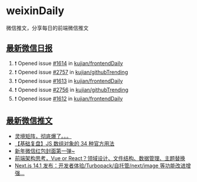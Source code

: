 # weixinDaily
微信推文，分享每日的前端微信推文

## [最新微信日报](https://github.com/kujian/weixinDaily/issues)

<!--START_SECTION:activity-->
1. ❗ Opened issue [#1614](https://github.com/kujian/frontendDaily/issues/1614) in [kujian/frontendDaily](https://github.com/kujian/frontendDaily)
2. ❗ Opened issue [#2757](https://github.com/kujian/githubTrending/issues/2757) in [kujian/githubTrending](https://github.com/kujian/githubTrending)
3. ❗ Opened issue [#1613](https://github.com/kujian/frontendDaily/issues/1613) in [kujian/frontendDaily](https://github.com/kujian/frontendDaily)
4. ❗ Opened issue [#2756](https://github.com/kujian/githubTrending/issues/2756) in [kujian/githubTrending](https://github.com/kujian/githubTrending)
5. ❗ Opened issue [#1612](https://github.com/kujian/frontendDaily/issues/1612) in [kujian/frontendDaily](https://github.com/kujian/frontendDaily)
<!--END_SECTION:activity-->


## [最新微信推文](https://weixin.qdkfweb.cn/)

<!-- BLOG-POST-LIST:START -->
- [灵境矩阵，彻底爆了。。。](https://weixin.qdkfweb.cn/39852.html)
- [【基础复盘】JS 数组对象的 34 种官方用法](https://weixin.qdkfweb.cn/39843.html)
- [新年微信红包封面第一弹~](https://weixin.qdkfweb.cn/39848.html)
- [前端架构思考，Vue or React？领域设计、文件结构、数据管理、主题替换](https://weixin.qdkfweb.cn/39860.html)
- [Next.js 14.1 发布：开发者体验/Turbopack/自托管/next/image 等功能改进增强...](https://weixin.qdkfweb.cn/39858.html)
<!-- BLOG-POST-LIST:END -->